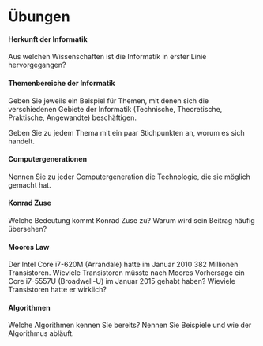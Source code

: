 # Übungen

#### Herkunft der Informatik
Aus welchen Wissenschaften ist die Informatik in erster Linie hervorgegangen?


#### Themenbereiche der Informatik
Geben Sie jeweils ein Beispiel für Themen, mit denen sich die verschiedenen Gebiete der Informatik (Technische, Theoretische, Praktische, Angewandte) beschäftigen.

Geben Sie zu jedem Thema mit ein paar Stichpunkten an, worum es sich handelt.


#### Computergenerationen
Nennen Sie zu jeder Computergeneration die Technologie, die sie möglich gemacht hat.


#### Konrad Zuse
Welche Bedeutung kommt Konrad Zuse zu? Warum wird sein Beitrag häufig übersehen?


#### Moores Law
Der Intel Core i7-620M (Arrandale) hatte im Januar 2010 382 Millionen Transistoren. Wieviele Transistoren müsste nach Moores Vorhersage ein Core i7-5557U (Broadwell-U) im Januar 2015 gehabt haben? Wieviele Transistoren hatte er wirklich?


#### Algorithmen
Welche Algorithmen kennen Sie bereits? Nennen Sie Beispiele und wie der Algorithmus abläuft.

